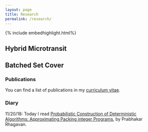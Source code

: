 ```yaml
---
layout: page
title: Research
permalink: /research/
---
```


{% include embedhighlight.html%}

## Hybrid Microtransit

## Batched Set Cover

### Publications
You can find a list of publications in my <a href="https://github.com/jcmartinezmori/jcmartinezmori.github.io/blob/master/research/martinezmori_cv.pdf">curriculum vitae</a>.


### Diary
11/20/18: Today I read <a href="https://www.sciencedirect.com/science/article/pii/0022000088900037">Probabilistic Construction of Deterministic Algorithms: Approximating Packing integer Programs</a>, by Prabhakar Rhagavan.